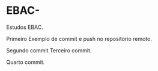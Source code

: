 # EBAC-
Estudos EBAC.

Primeiro Exemplo de commit e push no repositorio remoto.


Segundo commit 
Terceiro commit.

Quarto commit.

